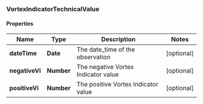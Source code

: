 ### VortexIndicatorTechnicalValue

#### Properties
Name | Type | Description | Notes
------------ | ------------- | ------------- | -------------
**dateTime** | **Date** | The date_time of the observation | [optional] 
**negativeVi** | **Number** | The negative Vortex Indicator value | [optional] 
**positiveVi** | **Number** | The positive Vortex Indicator value | [optional] 



